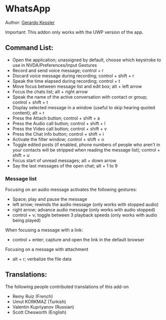 # WhatsApp

Author: [Gerardo Kessler](http://gera.ar)  

Important: This addon only works with the UWP version of the app.

## Command List:

* Open the application; unassigned by default, choose which keystroke to use in NVDA/Preferences/Input Gestures
* Record and send voice message; control + r
* Discard voice message during recording; control + shift + r
* Speak the time elapsed during recording; control + t
* Move focus between message list and edit box; alt + left arrow
* Focus the chats list; alt + right arrow
* Speak the name of the active conversation with contact or group; control + shift + t
* Display selected message in a window (useful to skip hearing quoted content); alt + r
* Press the Attach button; control + shift + a
* Press the Audio call button; control + shift + l
* Press the Video call button; control + shift + v
* Press the Chat info button; control + shift + i
* Activate the filter window; control + shift + o
* Toggle edited posts (if enabled, phone numbers of people who aren't in your contacts will be stripped when reading the message list); control + shift + u
* Focus start of unread messages; alt + down arrow
* Say the last messages of the open chat; alt + 1 to 9

### Message list

Focusing on an audio message activates the following gestures:

* Space; play and pause the message
* left arrow; rewinds the audio message (only works with stopped audio)
* right arrow; advance audio message (only works with audio stopped)
* control + v; toggle between 3 playback speeds (only works with audio being played)

When focusing a message with a link:

* control + enter; capture and open the link in the default browser

Focusing on a message with attachment

* alt + r; verbalize the file data

## Translations:

The following people contributed translations of this add-on

* Remy Ruiz (French)
* Umut KORKMAZ (Turkish)
* Valentin Kupriyanov (Russian)
* Scott Chesworth (English)
